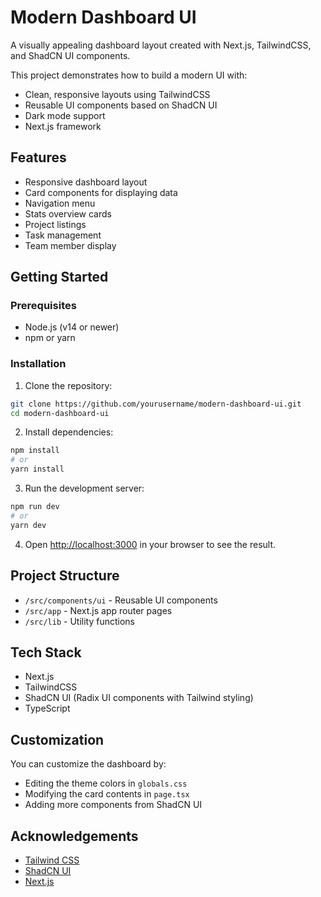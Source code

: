 # Modern Dashboard UI

A visually appealing dashboard layout created with Next.js, TailwindCSS, and ShadCN UI components.

This project demonstrates how to build a modern UI with:
- Clean, responsive layouts using TailwindCSS
- Reusable UI components based on ShadCN UI
- Dark mode support
- Next.js framework

## Features

- Responsive dashboard layout
- Card components for displaying data
- Navigation menu
- Stats overview cards
- Project listings
- Task management
- Team member display

## Getting Started

### Prerequisites

- Node.js (v14 or newer)
- npm or yarn

### Installation

1. Clone the repository:
```bash
git clone https://github.com/yourusername/modern-dashboard-ui.git
cd modern-dashboard-ui
```

2. Install dependencies:
```bash
npm install
# or
yarn install
```

3. Run the development server:
```bash
npm run dev
# or
yarn dev
```

4. Open [http://localhost:3000](http://localhost:3000) in your browser to see the result.

## Project Structure

- `/src/components/ui` - Reusable UI components
- `/src/app` - Next.js app router pages
- `/src/lib` - Utility functions

## Tech Stack

- Next.js
- TailwindCSS
- ShadCN UI (Radix UI components with Tailwind styling)
- TypeScript

## Customization

You can customize the dashboard by:
- Editing the theme colors in `globals.css`
- Modifying the card contents in `page.tsx`
- Adding more components from ShadCN UI

## Acknowledgements

- [Tailwind CSS](https://tailwindcss.com/)
- [ShadCN UI](https://ui.shadcn.com/)
- [Next.js](https://nextjs.org/) 